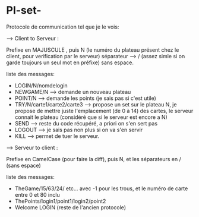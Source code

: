 # PI-set-

Protocole de communication tel que je le vois:

 --> Client to Serveur :
 
 Prefixe en MAJUSCULE , puis N (le numéro du plateau présent chez le client, pour verification par le serveur) séparateur --> / (assez simle si on garde toujours un seul mot en préfixe) sans espace.
 
 liste des messages:
 - LOGIN/N/nomdelogin
 - NEWGAME/N                     --> demande un nouveau plateau
 - POINT/N                       --> demande les points (je sais pas si c'est utile)
 - TRY/N/carte1/carte2/carte3    --> propose un set sur le plateau N, je propose de mettre juste l'emplacement (de 0 à 14) des cartes, le serveur connait le plateau (considéré que si le serveur est encore a N)
 - SEND --> reste du code récupéré, a priori on s'en sert pas
 - LOGOUT --> je sais pas non plus si on va s'en servir
 - KILL --> permet de tuer le serveur.
 
--> Serveur to client :

 Prefixe en CamelCase (pour faire la diff), puis N, et les séparateurs en / (sans espace)
 
 liste des messages:
  - TheGame/15/63/24/ etc... avec -1 pour les trous, et le numéro de carte entre 0 et 80 inclu
  - ThePoints/login1/point1/login2/point2 
  - Welcome LOGIN (reste de l'ancien protocole)
